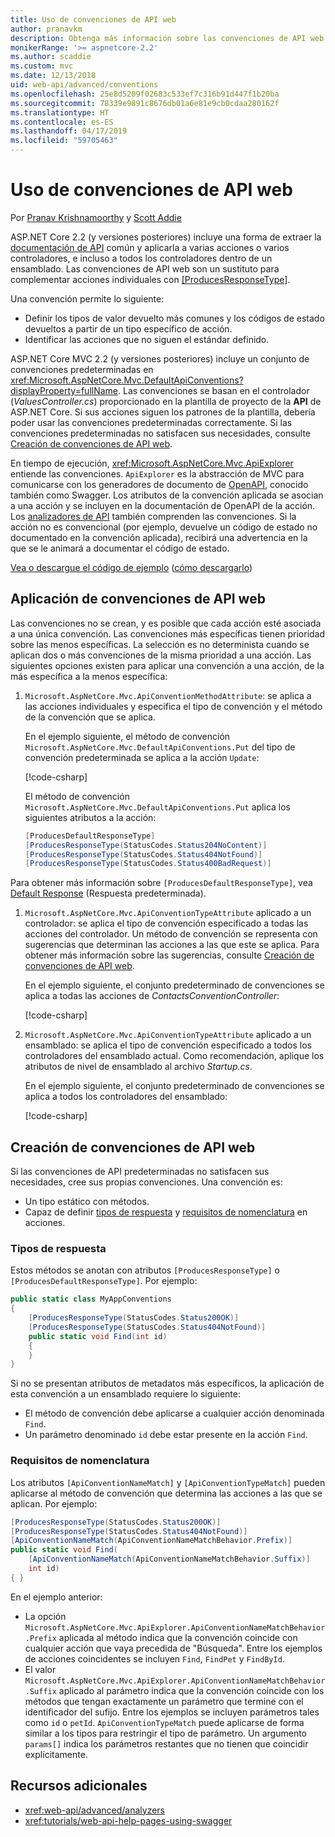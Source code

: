 ```yaml
---
title: Uso de convenciones de API web
author: pranavkm
description: Obtenga más información sobre las convenciones de API web en ASP.NET Core.
monikerRange: '>= aspnetcore-2.2'
ms.author: scaddie
ms.custom: mvc
ms.date: 12/13/2018
uid: web-api/advanced/conventions
ms.openlocfilehash: 25e8d5209f02683c533ef7c316b91d447f1b20ba
ms.sourcegitcommit: 78339e9891c8676db01a6e81e9cb0cdaa280162f
ms.translationtype: HT
ms.contentlocale: es-ES
ms.lasthandoff: 04/17/2019
ms.locfileid: "59705463"
---
```

# <a name="use-web-api-conventions"></a>Uso de convenciones de API web

Por [Pranav Krishnamoorthy](https://github.com/pranavkm) y [Scott Addie](https://github.com/scottaddie)

ASP.NET Core 2.2 (y versiones posteriores) incluye una forma de extraer la [documentación de API](xref:tutorials/web-api-help-pages-using-swagger) común y aplicarla a varias acciones o varios controladores, e incluso a todos los controladores dentro de un ensamblado. Las convenciones de API web son un sustituto para complementar acciones individuales con [[ProducesResponseType]](xref:Microsoft.AspNetCore.Mvc.ProducesResponseTypeAttribute).

Una convención permite lo siguiente:

* Definir los tipos de valor devuelto más comunes y los códigos de estado devueltos a partir de un tipo específico de acción.
* Identificar las acciones que no siguen el estándar definido.

ASP.NET Core MVC 2.2 (y versiones posteriores) incluye un conjunto de convenciones predeterminadas en <xref:Microsoft.AspNetCore.Mvc.DefaultApiConventions?displayProperty=fullName>. Las convenciones se basan en el controlador (*ValuesController.cs*) proporcionado en la plantilla de proyecto de la **API** de ASP.NET Core. Si sus acciones siguen los patrones de la plantilla, debería poder usar las convenciones predeterminadas correctamente. Si las convenciones predeterminadas no satisfacen sus necesidades, consulte [Creación de convenciones de API web](#create-web-api-conventions).

En tiempo de ejecución, <xref:Microsoft.AspNetCore.Mvc.ApiExplorer> entiende las convenciones. `ApiExplorer` es la abstracción de MVC para comunicarse con los generadores de documento de [OpenAPI](https://www.openapis.org/), conocido también como Swagger. Los atributos de la convención aplicada se asocian a una acción y se incluyen en la documentación de OpenAPI de la acción. Los [analizadores de API](xref:web-api/advanced/analyzers) también comprenden las convenciones. Si la acción no es convencional (por ejemplo, devuelve un código de estado no documentado en la convención aplicada), recibirá una advertencia en la que se le animará a documentar el código de estado.

[Vea o descargue el código de ejemplo](https://github.com/aspnet/Docs/tree/master/aspnetcore/web-api/advanced/conventions/sample) ([cómo descargarlo](xref:index#how-to-download-a-sample))

## <a name="apply-web-api-conventions"></a>Aplicación de convenciones de API web

Las convenciones no se crean, y es posible que cada acción esté asociada a una única convención. Las convenciones más específicas tienen prioridad sobre las menos específicas. La selección es no determinista cuando se aplican dos o más convenciones de la misma prioridad a una acción. Las siguientes opciones existen para aplicar una convención a una acción, de la más específica a la menos específica:

1. `Microsoft.AspNetCore.Mvc.ApiConventionMethodAttribute`: se aplica a las acciones individuales y especifica el tipo de convención y el método de la convención que se aplica.

    En el ejemplo siguiente, el método de convención `Microsoft.AspNetCore.Mvc.DefaultApiConventions.Put` del tipo de convención predeterminada se aplica a la acción `Update`:

    [!code-csharp[](conventions/sample/Controllers/ContactsConventionController.cs?name=snippet_ApiConventionMethod&highlight=3)]

    El método de convención `Microsoft.AspNetCore.Mvc.DefaultApiConventions.Put` aplica los siguientes atributos a la acción:

    ```csharp
    [ProducesDefaultResponseType]
    [ProducesResponseType(StatusCodes.Status204NoContent)]
    [ProducesResponseType(StatusCodes.Status404NotFound)]
    [ProducesResponseType(StatusCodes.Status400BadRequest)]
    ```

Para obtener más información sobre `[ProducesDefaultResponseType]`, vea [Default Response](https://swagger.io/docs/specification/describing-responses/#default) (Respuesta predeterminada).

1. `Microsoft.AspNetCore.Mvc.ApiConventionTypeAttribute` aplicado a un controlador: se aplica el tipo de convención especificado a todas las acciones del controlador. Un método de convención se representa con sugerencias que determinan las acciones a las que este se aplica. Para obtener más información sobre las sugerencias, consulte [Creación de convenciones de API web](#create-web-api-conventions).

    En el ejemplo siguiente, el conjunto predeterminado de convenciones se aplica a todas las acciones de *ContactsConventionController*:

    [!code-csharp[](conventions/sample/Controllers/ContactsConventionController.cs?name=snippet_ApiConventionTypeAttribute&highlight=2)]

1. `Microsoft.AspNetCore.Mvc.ApiConventionTypeAttribute` aplicado a un ensamblado: se aplica el tipo de convención especificado a todos los controladores del ensamblado actual. Como recomendación, aplique los atributos de nivel de ensamblado al archivo *Startup.cs*.

    En el ejemplo siguiente, el conjunto predeterminado de convenciones se aplica a todos los controladores del ensamblado:

    [!code-csharp[](conventions/sample/Startup.cs?name=snippet_ApiConventionTypeAttribute&highlight=1)]

## <a name="create-web-api-conventions"></a>Creación de convenciones de API web

Si las convenciones de API predeterminadas no satisfacen sus necesidades, cree sus propias convenciones. Una convención es:

* Un tipo estático con métodos.
* Capaz de definir [tipos de respuesta](#response-types) y [requisitos de nomenclatura](#naming-requirements) en acciones.

### <a name="response-types"></a>Tipos de respuesta

Estos métodos se anotan con atributos `[ProducesResponseType]` o `[ProducesDefaultResponseType]`. Por ejemplo:

```csharp
public static class MyAppConventions
{
    [ProducesResponseType(StatusCodes.Status200OK)]
    [ProducesResponseType(StatusCodes.Status404NotFound)]
    public static void Find(int id)
    {
    }
}
```

Si no se presentan atributos de metadatos más específicos, la aplicación de esta convención a un ensamblado requiere lo siguiente:

* El método de convención debe aplicarse a cualquier acción denominada `Find`.
* Un parámetro denominado `id` debe estar presente en la acción `Find`.

### <a name="naming-requirements"></a>Requisitos de nomenclatura

Los atributos `[ApiConventionNameMatch]` y `[ApiConventionTypeMatch]` pueden aplicarse al método de convención que determina las acciones a las que se aplican. Por ejemplo:

```csharp
[ProducesResponseType(StatusCodes.Status200OK)]
[ProducesResponseType(StatusCodes.Status404NotFound)]
[ApiConventionNameMatch(ApiConventionNameMatchBehavior.Prefix)]
public static void Find(
    [ApiConventionNameMatch(ApiConventionNameMatchBehavior.Suffix)]
    int id)
{ }
```

En el ejemplo anterior:

* La opción `Microsoft.AspNetCore.Mvc.ApiExplorer.ApiConventionNameMatchBehavior.Prefix` aplicada al método indica que la convención coincide con cualquier acción que vaya precedida de "Búsqueda". Entre los ejemplos de acciones coincidentes se incluyen `Find`, `FindPet` y `FindById`.
* El valor `Microsoft.AspNetCore.Mvc.ApiExplorer.ApiConventionNameMatchBehavior.Suffix` aplicado al parámetro indica que la convención coincide con los métodos que tengan exactamente un parámetro que termine con el identificador del sufijo. Entre los ejemplos se incluyen parámetros tales como `id` o `petId`. `ApiConventionTypeMatch` puede aplicarse de forma similar a los tipos para restringir el tipo de parámetro. Un argumento `params[]` indica los parámetros restantes que no tienen que coincidir explícitamente.

## <a name="additional-resources"></a>Recursos adicionales

* <xref:web-api/advanced/analyzers>
* <xref:tutorials/web-api-help-pages-using-swagger>
